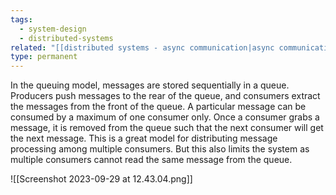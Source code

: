 ```yaml
---
tags:
  - system-design
  - distributed-systems
related: "[[distributed systems - async communication|async communication]]"
type: permanent
---
```

  
In the queuing model, messages are stored sequentially in a queue. Producers push messages to the rear of the queue, and consumers extract the messages from the front of the queue.
A particular message can be consumed by a maximum of one consumer only. Once a consumer grabs a message, it is removed from the queue such that the next consumer will get the next message.
This is a great model for distributing message processing among multiple consumers. But this also limits the system as multiple consumers cannot read the same message from the queue.

![[Screenshot 2023-09-29 at 12.43.04.png]]